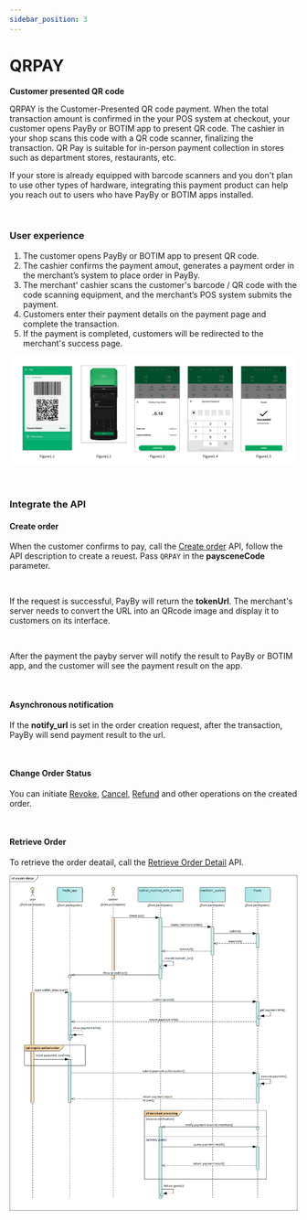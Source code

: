 ```yaml
---
sidebar_position: 3
---
```


# QRPAY 

**Customer presented QR code**

QRPAY is the Customer-Presented QR code payment. When the total transaction amount is confirmed in the your POS system at checkout, your customer opens PayBy or BOTIM app to present QR code. The cashier in your shop scans this code with a QR code scanner, finalizing the transaction. QR Pay is suitable for in-person payment collection in stores such as department stores, restaurants, etc. <br/>

If your store is already equipped with barcode scanners and you don't plan to use other types of hardware, integrating this payment product can help you reach out to users who have PayBy or BOTIM apps installed.

<br/>

### User experience

1. The customer opens PayBy or BOTIM app to present QR code.
2. The cashier confirms the payment amout, generates a payment order in the merchant’s system to place order in PayBy.
3. The merchant' cashier scans the customer's barcode / QR code with the code scanning equipment, and the merchant‘s POS system submits the payment.
4. Customers enter their payment details on the payment page and complete the transaction.
5. If the payment is completed, customers will be redirected to the merchant's success page.

![ueqrpay](../pic/ue-qrpay.png)

<br/>

### Integrate the API

#### Create order

When the customer confirms to pay, call the [Create order](/docs/createorder) API,  follow the API description to create a reuest. Pass `QRPAY` in the **paysceneCode** parameter.

<br/>

If the request is successful, PayBy will return the **tokenUrl**. The merchant's server needs to convert the URL into an QRcode image and display it to customers on its interface.

<br/>

After the payment the payby server will notify the result to PayBy or BOTIM  app, and the customer will see the payment result on the app.

<br/>

#### Asynchronous notification

If the **notify_url** is set in the order creation request, after the transaction, PayBy will send payment result to the url.<br/>

<br/>

#### **Change Order Status**

You can initiate [Revoke](/docs/revoke), [Cancel](/docs/cancel), [Refund](/docs/refund) and other operations on the created order.

<br/>

#### **Retrieve Order**

To retrieve the order deatail, call the [Retrieve Order Detail](/docs/retrieveorderdetail) API.

![dynqyflow](../pic/dynqr.png)

<br/>







